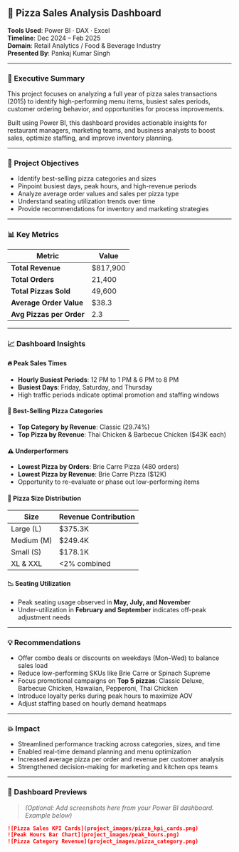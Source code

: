 ## 🍕 Pizza Sales Analysis Dashboard

**Tools Used**: Power BI · DAX · Excel  
**Timeline**: Dec 2024 – Feb 2025  
**Domain**: Retail Analytics / Food & Beverage Industry  
**Presented By**: Pankaj Kumar Singh

---

### 🧭 Executive Summary

This project focuses on analyzing a full year of pizza sales transactions (2015) to identify high-performing menu items, busiest sales periods, customer ordering behavior, and opportunities for process improvements.

Built using Power BI, this dashboard provides actionable insights for restaurant managers, marketing teams, and business analysts to boost sales, optimize staffing, and improve inventory planning.

---

### 🎯 Project Objectives

- Identify best-selling pizza categories and sizes  
- Pinpoint busiest days, peak hours, and high-revenue periods  
- Analyze average order values and sales per pizza type  
- Understand seating utilization trends over time  
- Provide recommendations for inventory and marketing strategies

---

### 📊 Key Metrics

| Metric                     | Value       |
|----------------------------|-------------|
| **Total Revenue**         | $817,900     |
| **Total Orders**          | 21,400       |
| **Total Pizzas Sold**     | 49,600       |
| **Average Order Value**   | $38.3        |
| **Avg Pizzas per Order**  | 2.3          |

---

### 📈 Dashboard Insights

#### 🔥 Peak Sales Times
- **Hourly Busiest Periods**: 12 PM to 1 PM & 6 PM to 8 PM
- **Busiest Days**: Friday, Saturday, and Thursday  
- High traffic periods indicate optimal promotion and staffing windows

#### 🧀 Best-Selling Pizza Categories
- **Top Category by Revenue**: Classic (29.74%)  
- **Top Pizza by Revenue**: Thai Chicken & Barbecue Chicken ($43K each)

#### ⚠️ Underperformers
- **Lowest Pizza by Orders**: Brie Carre Pizza (480 orders)  
- **Lowest Pizza by Revenue**: Brie Carre Pizza ($12K)  
- Opportunity to re-evaluate or phase out low-performing items

#### 📏 Pizza Size Distribution
| Size  | Revenue Contribution |
|-------|----------------------|
| Large (L) | $375.3K |
| Medium (M) | $249.4K |
| Small (S) | $178.1K |
| XL & XXL | <2% combined |

#### 📉 Seating Utilization
- Peak seating usage observed in **May, July, and November**
- Under-utilization in **February and September** indicates off-peak adjustment needs

---

### 💡 Recommendations

- Offer combo deals or discounts on weekdays (Mon–Wed) to balance sales load  
- Reduce low-performing SKUs like Brie Carre or Spinach Supreme  
- Focus promotional campaigns on **Top 5 pizzas**: Classic Deluxe, Barbecue Chicken, Hawaiian, Pepperoni, Thai Chicken  
- Introduce loyalty perks during peak hours to maximize AOV  
- Adjust staffing based on hourly demand heatmaps

---

### 💥 Impact

- Streamlined performance tracking across categories, sizes, and time  
- Enabled real-time demand planning and menu optimization  
- Increased average pizza per order and revenue per customer analysis  
- Strengthened decision-making for marketing and kitchen ops teams

---

### 📸 Dashboard Previews

> *(Optional: Add screenshots here from your Power BI dashboard. Example below)*

```markdown
![Pizza Sales KPI Cards](project_images/pizza_kpi_cards.png)
![Peak Hours Bar Chart](project_images/peak_hours.png)
![Pizza Category Revenue](project_images/pizza_category.png)
